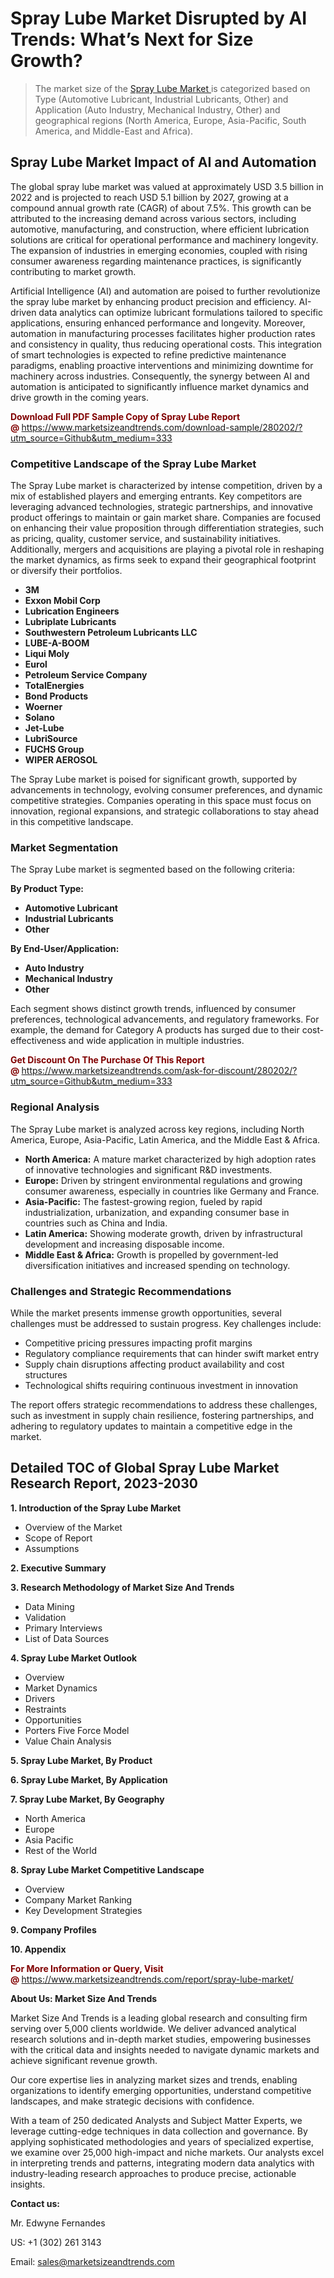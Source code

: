 <h1>Spray Lube Market Disrupted by AI Trends: What’s Next for Size Growth?</h1><blockquote><p>The market size of the <a href="https://www.marketsizeandtrends.com/download-sample/280202/?utm_source=Github&amp;utm_medium=333" target="_blank">Spray Lube Market </a>is categorized based on Type (Automotive Lubricant, Industrial Lubricants, Other) and Application (Auto Industry, Mechanical Industry, Other) and geographical regions (North America, Europe, Asia-Pacific, South America, and Middle-East and Africa).</p></blockquote><p><h2>Spray Lube Market Impact of AI and Automation</h2><p>The global spray lube market was valued at approximately USD 3.5 billion in 2022 and is projected to reach USD 5.1 billion by 2027, growing at a compound annual growth rate (CAGR) of about 7.5%. This growth can be attributed to the increasing demand across various sectors, including automotive, manufacturing, and construction, where efficient lubrication solutions are critical for operational performance and machinery longevity. The expansion of industries in emerging economies, coupled with rising consumer awareness regarding maintenance practices, is significantly contributing to market growth.</p><p>Artificial Intelligence (AI) and automation are poised to further revolutionize the spray lube market by enhancing product precision and efficiency. AI-driven data analytics can optimize lubricant formulations tailored to specific applications, ensuring enhanced performance and longevity. Moreover, automation in manufacturing processes facilitates higher production rates and consistency in quality, thus reducing operational costs. This integration of smart technologies is expected to refine predictive maintenance paradigms, enabling proactive interventions and minimizing downtime for machinery across industries. Consequently, the synergy between AI and automation is anticipated to significantly influence market dynamics and drive growth in the coming years.</p></p><p><strong><span style="color: #800000;">Download Full PDF Sample Copy of Spray Lube Report @</span>&nbsp;</strong><a href="https://www.marketsizeandtrends.com/download-sample/280202/?utm_source=Github&amp;utm_medium=333">https://www.marketsizeandtrends.com/download-sample/280202/?utm_source=Github&amp;utm_medium=333</a></p><h3>Competitive Landscape of the Spray Lube Market</h3><p>The Spray Lube market is characterized by intense competition, driven by a mix of established players and emerging entrants. Key competitors are leveraging advanced technologies, strategic partnerships, and innovative product offerings to maintain or gain market share. Companies are focused on enhancing their value proposition through differentiation strategies, such as pricing, quality, customer service, and sustainability initiatives. Additionally, mergers and acquisitions are playing a pivotal role in reshaping the market dynamics, as firms seek to expand their geographical footprint or diversify their portfolios.</p><p><strong><p><ul><li>3M </li><li> Exxon Mobil Corp </li><li> Lubrication Engineers </li><li> Lubriplate Lubricants </li><li> Southwestern Petroleum Lubricants LLC </li><li> LUBE-A-BOOM </li><li> Liqui Moly </li><li> Eurol </li><li> Petroleum Service Company </li><li> TotalEnergies </li><li> Bond Products </li><li> Woerner </li><li> Solano </li><li> Jet-Lube </li><li> LubriSource </li><li> FUCHS Group </li><li> WIPER AEROSOL</p></li></ul></p></strong></p><p>The Spray Lube market is poised for significant growth, supported by advancements in technology, evolving consumer preferences, and dynamic competitive strategies. Companies operating in this space must focus on innovation, regional expansions, and strategic collaborations to stay ahead in this competitive landscape.</p><h3>Market Segmentation</h3><p>The Spray Lube market is segmented based on the following criteria:</p><p><strong>By Product Type:</strong></p><p><strong><p><ul><li>Automotive Lubricant </li><li> Industrial Lubricants </li><li> Other</p></li></ul></p></strong></p><p><strong>By End-User/Application:</strong></p><p><strong><p><ul><li>Auto Industry </li><li> Mechanical Industry </li><li> Other</p></li></ul></p></strong></p><p>Each segment shows distinct growth trends, influenced by consumer preferences, technological advancements, and regulatory frameworks. For example, the demand for Category A products has surged due to their cost-effectiveness and wide application in multiple industries.</p><p><strong><span style="color: #800000;">Get Discount On The Purchase Of This Report @&nbsp;</span></strong><a href="https://www.marketsizeandtrends.com/ask-for-discount/280202/?utm_source=Github&amp;utm_medium=333">https://www.marketsizeandtrends.com/ask-for-discount/280202/?utm_source=Github&amp;utm_medium=333</a></p><h3>Regional Analysis</h3><p>The Spray Lube market is analyzed across key regions, including North America, Europe, Asia-Pacific, Latin America, and the Middle East &amp; Africa.</p><ul><li><strong>North America:</strong> A mature market characterized by high adoption rates of innovative technologies and significant R&amp;D investments.</li><li><strong>Europe:</strong> Driven by stringent environmental regulations and growing consumer awareness, especially in countries like Germany and France.</li><li><strong>Asia-Pacific:</strong> The fastest-growing region, fueled by rapid industrialization, urbanization, and expanding consumer base in countries such as China and India.</li><li><strong>Latin America:</strong> Showing moderate growth, driven by infrastructural development and increasing disposable income.</li><li><strong>Middle East &amp; Africa:</strong> Growth is propelled by government-led diversification initiatives and increased spending on technology.</li></ul><h3>Challenges and Strategic Recommendations</h3><p>While the market presents immense growth opportunities, several challenges must be addressed to sustain progress. Key challenges include:</p><ul><li>Competitive pricing pressures impacting profit margins</li><li>Regulatory compliance requirements that can hinder swift market entry</li><li>Supply chain disruptions affecting product availability and cost structures</li><li>Technological shifts requiring continuous investment in innovation</li></ul><p>The report offers strategic recommendations to address these challenges, such as investment in supply chain resilience, fostering partnerships, and adhering to regulatory updates to maintain a competitive edge in the market.</p><h2>Detailed TOC of Global Spray Lube Market Research Report, 2023-2030</h2><p><strong>1. Introduction of the Spray Lube Market</strong></p><ul><li>Overview of the Market</li><li>Scope of Report</li><li>Assumptions&nbsp;</li></ul><p><strong>2. Executive Summary</strong></p><p><strong>3. Research Methodology of <strong>Market Size And Trends</strong></strong></p><ul><li>Data Mining</li><li>Validation</li><li>Primary Interviews</li><li>List of Data Sources&nbsp;</li></ul><p><strong>4. Spray Lube Market Outlook</strong></p><ul><li>Overview</li><li>Market Dynamics</li><li>Drivers</li><li>Restraints</li><li>Opportunities</li><li>Porters Five Force Model</li><li>Value Chain Analysis&nbsp;</li></ul><p><strong>5. Spray Lube Market, By Product</strong></p><p><strong>6. Spray Lube Market, By Application</strong></p><p><strong>7. Spray Lube Market, By Geography</strong></p><ul><li>North America</li><li>Europe</li><li>Asia Pacific</li><li>Rest of the World&nbsp;</li></ul><p><strong>8. Spray Lube Market Competitive Landscape</strong></p><ul><li>Overview</li><li>Company Market Ranking</li><li>Key Development Strategies&nbsp;</li></ul><p><strong>9. Company Profiles</strong></p><p><strong>10. Appendix</strong></p><p><strong><span style="color: #800000;">For More Information or Query, Visit @&nbsp;</span></strong><a href="https://www.marketsizeandtrends.com/report/spray-lube-market/">https://www.marketsizeandtrends.com/report/spray-lube-market/</a></p><p></p><p><strong>About Us:&nbsp;Market Size And Trends</strong></p><p>Market Size And Trends&nbsp;is a leading global research and consulting firm serving over 5,000 clients worldwide. We deliver advanced analytical research solutions and in-depth market studies, empowering businesses with the critical data and insights needed to navigate dynamic markets and achieve significant revenue growth.</p><p>Our core expertise lies in analyzing market sizes and trends, enabling organizations to identify emerging opportunities, understand competitive landscapes, and make strategic decisions with confidence.</p><p>With a team of 250 dedicated Analysts and Subject Matter Experts, we leverage cutting-edge techniques in data collection and governance. By applying sophisticated methodologies and years of specialized expertise, we examine over 25,000 high-impact and niche markets. Our analysts excel in interpreting trends and patterns, integrating modern data analytics with industry-leading research approaches to produce precise, actionable insights.</p><p><strong>Contact us:</strong></p><p>Mr. Edwyne Fernandes</p><p>US: +1 (302) 261 3143</p><p>Email: <a href="mailto:sales@marketsizeandtrends.com">sales@marketsizeandtrends.com</a>&nbsp;</p>
